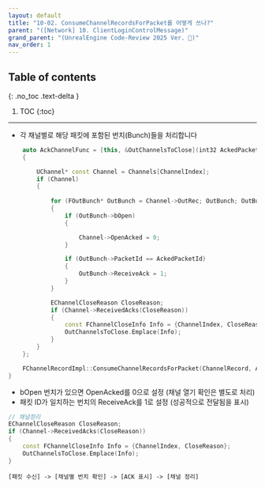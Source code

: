 ```yaml
---
layout: default
title: "10-02. ConsumeChannelRecordsForPacket를 어떻게 쓰나?"
parent: "([Network] 10. ClientLoginControlMessage)"
grand_parent: "(UnrealEngine Code-Review 2025 Ver. 🐍)"
nav_order: 1
---
```


## Table of contents
{: .no_toc .text-delta }

1. TOC
{:toc}

---

* 각 채널별로 해당 패킷에 포함된 번치(Bunch)들을 처리합니다

```cpp
    auto AckChannelFunc = [this, &OutChannelsToClose](int32 AckedPacketId, uint32 ChannelIndex)
    {

        UChannel* const Channel = Channels[ChannelIndex];
        if (Channel)
        {
                                                                                                    
            for (FOutBunch* OutBunch = Channel->OutRec; OutBunch; OutBunch = OutBunch->Next)
            {
                if (OutBunch->bOpen)
                {

                    Channel->OpenAcked = 0;
                }

                if (OutBunch->PacketId == AckedPacketId)
                {
                    OutBunch->ReceiveAck = 1;
                }
            }

            EChannelCloseReason CloseReason;
            if (Channel->ReceivedAcks(CloseReason))
            {
                const FChannelCloseInfo Info = {ChannelIndex, CloseReason};
                OutChannelsToClose.Emplace(Info);
            }
        }
    };

    FChannelRecordImpl::ConsumeChannelRecordsForPacket(ChannelRecord, AckPacketId, AckChannelFunc);
}
```

* bOpen 번치가 있으면 OpenAcked를 0으로 설정 (채널 열기 확인은 별도로 처리)
* 패킷 ID가 일치하는 번치의 ReceiveAck를 1로 설정 (성공적으로 전달됨을 표시)

```cpp
// 채널정리
EChannelCloseReason CloseReason;
if (Channel->ReceivedAcks(CloseReason))
{
    const FChannelCloseInfo Info = {ChannelIndex, CloseReason};
    OutChannelsToClose.Emplace(Info);
}
```

```
[패킷 수신] -> [채널별 번치 확인] -> [ACK 표시] -> [채널 정리]
```
